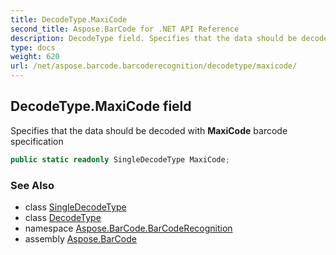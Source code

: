 ```yaml
---
title: DecodeType.MaxiCode
second_title: Aspose.BarCode for .NET API Reference
description: DecodeType field. Specifies that the data should be decoded with MaxiCode barcode specification
type: docs
weight: 620
url: /net/aspose.barcode.barcoderecognition/decodetype/maxicode/
---
```

## DecodeType.MaxiCode field

Specifies that the data should be decoded with **MaxiCode** barcode specification

```csharp
public static readonly SingleDecodeType MaxiCode;
```

### See Also

* class [SingleDecodeType](../../singledecodetype/)
* class [DecodeType](../)
* namespace [Aspose.BarCode.BarCodeRecognition](../../decodetype/)
* assembly [Aspose.BarCode](../../../)


